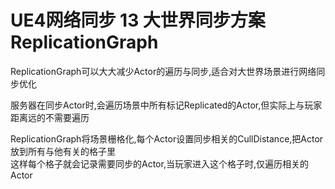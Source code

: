 # UE4网络同步 13 大世界同步方案ReplicationGraph
ReplicationGraph可以大大减少Actor的遍历与同步,适合对大世界场景进行网络同步优化  

服务器在同步Actor时,会遍历场景中所有标记Replicated的Actor,但实际上与玩家距离远的不需要遍历  

ReplicationGraph将场景栅格化,每个Actor设置同步相关的CullDistance,把Actor放到所有与他有关的格子里  
这样每个格子就会记录需要同步的Actor,当玩家进入这个格子时,仅遍历相关的Actor  

